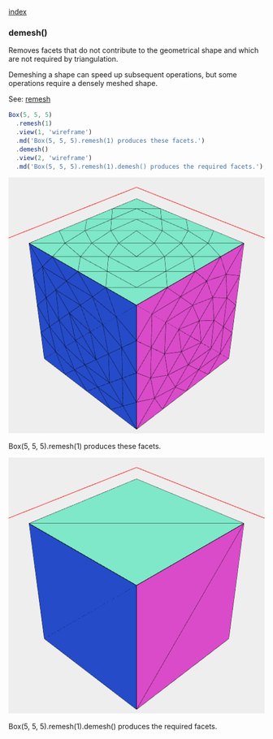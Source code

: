 [index](../../nb/api/index.md)
### demesh()

Removes facets that do not contribute to the geometrical shape and which are not required by triangulation.

Demeshing a shape can speed up subsequent operations, but some operations require a densely meshed shape.

See: [remesh](../../nb/api/remesh.md)

```JavaScript
Box(5, 5, 5)
  .remesh(1)
  .view(1, 'wireframe')
  .md('Box(5, 5, 5).remesh(1) produces these facets.')
  .demesh()
  .view(2, 'wireframe')
  .md('Box(5, 5, 5).remesh(1).demesh() produces the required facets.');
```

![Image](demesh.md.$2_1.png)

Box(5, 5, 5).remesh(1) produces these facets.

![Image](demesh.md.$2_2.png)

Box(5, 5, 5).remesh(1).demesh() produces the required facets.
